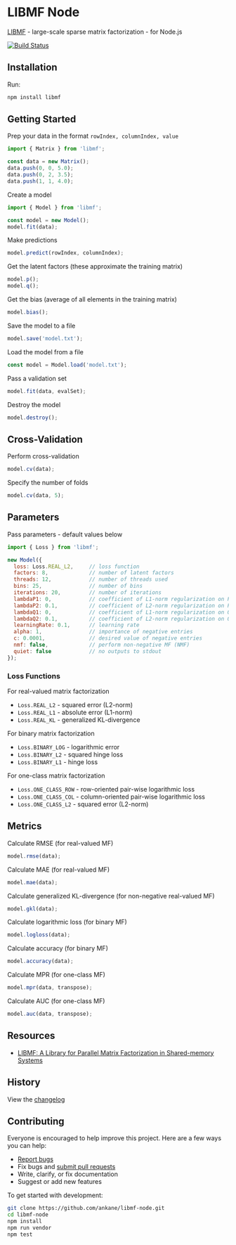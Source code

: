 # LIBMF Node

[LIBMF](https://github.com/cjlin1/libmf) - large-scale sparse matrix factorization - for Node.js

[![Build Status](https://github.com/ankane/libmf-node/actions/workflows/build.yml/badge.svg)](https://github.com/ankane/libmf-node/actions)

## Installation

Run:

```sh
npm install libmf
```

## Getting Started

Prep your data in the format `rowIndex, columnIndex, value`

```javascript
import { Matrix } from 'libmf';

const data = new Matrix();
data.push(0, 0, 5.0);
data.push(0, 2, 3.5);
data.push(1, 1, 4.0);
```

Create a model

```javascript
import { Model } from 'libmf';

const model = new Model();
model.fit(data);
```

Make predictions

```javascript
model.predict(rowIndex, columnIndex);
```

Get the latent factors (these approximate the training matrix)

```javascript
model.p();
model.q();
```

Get the bias (average of all elements in the training matrix)

```javascript
model.bias();
```

Save the model to a file

```javascript
model.save('model.txt');
```

Load the model from a file

```javascript
const model = Model.load('model.txt');
```

Pass a validation set

```javascript
model.fit(data, evalSet);
```

Destroy the model

```javascript
model.destroy();
```

## Cross-Validation

Perform cross-validation

```javascript
model.cv(data);
```

Specify the number of folds

```javascript
model.cv(data, 5);
```

## Parameters

Pass parameters - default values below

```javascript
import { Loss } from 'libmf';

new Model({
  loss: Loss.REAL_L2,     // loss function
  factors: 8,             // number of latent factors
  threads: 12,            // number of threads used
  bins: 25,               // number of bins
  iterations: 20,         // number of iterations
  lambdaP1: 0,            // coefficient of L1-norm regularization on P
  lambdaP2: 0.1,          // coefficient of L2-norm regularization on P
  lambdaQ1: 0,            // coefficient of L1-norm regularization on Q
  lambdaQ2: 0.1,          // coefficient of L2-norm regularization on Q
  learningRate: 0.1,      // learning rate
  alpha: 1,               // importance of negative entries
  c: 0.0001,              // desired value of negative entries
  nmf: false,             // perform non-negative MF (NMF)
  quiet: false            // no outputs to stdout
});
```

### Loss Functions

For real-valued matrix factorization

- `Loss.REAL_L2` - squared error (L2-norm)
- `Loss.REAL_L1` - absolute error (L1-norm)
- `Loss.REAL_KL` - generalized KL-divergence

For binary matrix factorization

- `Loss.BINARY_LOG` - logarithmic error
- `Loss.BINARY_L2` - squared hinge loss
- `Loss.BINARY_L1` - hinge loss

For one-class matrix factorization

- `Loss.ONE_CLASS_ROW` - row-oriented pair-wise logarithmic loss
- `Loss.ONE_CLASS_COL` - column-oriented pair-wise logarithmic loss
- `Loss.ONE_CLASS_L2` - squared error (L2-norm)

## Metrics

Calculate RMSE (for real-valued MF)

```javascript
model.rmse(data);
```

Calculate MAE (for real-valued MF)

```javascript
model.mae(data);
```

Calculate generalized KL-divergence (for non-negative real-valued MF)

```javascript
model.gkl(data);
```

Calculate logarithmic loss (for binary MF)

```javascript
model.logloss(data);
```

Calculate accuracy (for binary MF)

```javascript
model.accuracy(data);
```

Calculate MPR (for one-class MF)

```javascript
model.mpr(data, transpose);
```

Calculate AUC (for one-class MF)

```javascript
model.auc(data, transpose);
```

## Resources

- [LIBMF: A Library for Parallel Matrix Factorization in Shared-memory Systems](https://www.csie.ntu.edu.tw/~cjlin/papers/libmf/libmf_open_source.pdf)

## History

View the [changelog](https://github.com/ankane/libmf-node/blob/master/CHANGELOG.md)

## Contributing

Everyone is encouraged to help improve this project. Here are a few ways you can help:

- [Report bugs](https://github.com/ankane/libmf-node/issues)
- Fix bugs and [submit pull requests](https://github.com/ankane/libmf-node/pulls)
- Write, clarify, or fix documentation
- Suggest or add new features

To get started with development:

```sh
git clone https://github.com/ankane/libmf-node.git
cd libmf-node
npm install
npm run vendor
npm test
```
